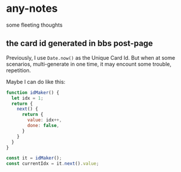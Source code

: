 # any-notes
some fleeting thoughts

## the card id generated in bbs post-page

Previously, I use `Date.now()` as the Unique Card Id. But when at some scenarios, multi-generate in one time, it may encount some trouble, repetition.

Maybe I can do like this:

```js
function idMaker() {
  let idx = 1;
  return {
    next() {
      return {
        value: idx++,
        done: false,
      }
    }
  }
}

const it = idMaker();
const currentIdx = it.next().value;
```
